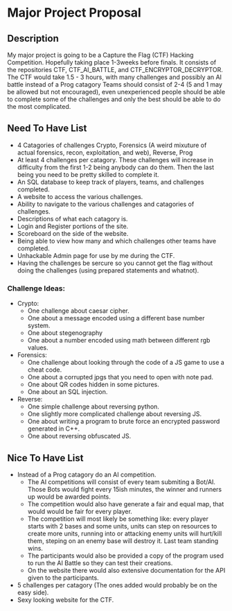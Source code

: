 # Major Project Proposal

## Description
My major project is going to be a Capture the Flag (CTF) Hacking Competition. Hopefully taking place 1-3weeks before finals.
It consists of the repositories CTF, CTF_AI_BATTLE, and CTF_ENCRYPTOR_DECRYPTOR.
The CTF would take 1.5 - 3 hours, with many challenges and possibly an AI battle instead of a Prog catagory
Teams should consist of 2-4 (5 and 1 may be allowed but not encouraged), even unexperienced people should be able to complete
some of the challenges and only the best should be able to do the most complicated. 

## Need To Have List
 - 4 Catagories of challenges Crypto, Forensics (A weird mixuture of actual forensics, recon, exploitation, and web), Reverse, Prog
 - At least 4 challenges per catagory. These challenges will increase in difficulty from the first 1-2 being anybody can do them. Then the last being you need to be pretty skilled to complete it.
 - An SQL database to keep track of players, teams, and challenges completed.
 - A website to access the various challenges.
 - Ability to navigate to the various challenges and catagories of challenges.
 - Descriptions of what each catagory is.
 - Login and Register portions of the site.
 - Scoreboard on the side of the website.
 - Being able to view how many and which challenges other teams have completed.
 - Unhackable Admin page for use by me during the CTF.
 - Having the challenges be sercure so you cannot get the flag without doing the challenges (using prepared statements and whatnot).
 
### Challenge Ideas:
 - Crypto:
   - One challenge about caesar cipher.
   - One about a message encoded using a different base number system.
   - One about stegenography
   - One about a number encoded using math between different rgb values.
 - Forensics:
   - One challenge about looking through the code of a JS game to use a cheat code.
   - One about a corrupted jpgs that you need to open with note pad.
   - One about QR codes hidden in some pictures.
   - One about an SQL injection.
 - Reverse:
   - One simple challenge about reversing python.
   - One slightly more complicated challenge about reversing JS.
   - One about writing a program to brute force an encrypted password generated in C++.
   - One about reversing obfuscated JS.
 
## Nice To Have List
 - Instead of a Prog catagory do an AI competition.
   - The AI competitions will consist of every team submiting a Bot/AI. 
   Those Bots would fight every 15ish minutes, the winner and runners up would be awarded points.
   - The competition would also have generate a fair and equal map, that would would be fair for every player.
   - The competition will most likely be something like: every player starts with 2 bases and some units, units can step on resources to
   create more units, running into or attacking enemy units will hurt/kill them, steping on an enemy base will destroy it. Last team
   standing wins.
   - The participants would also be provided a copy of the program used to run the AI Battle so they can test their creations.
   - On the website there would also extensive documentation for the API given to the participants.
 - 5 challenges per catagory (The ones added would probably be on the easy side).
 - Sexy looking website for the CTF.
